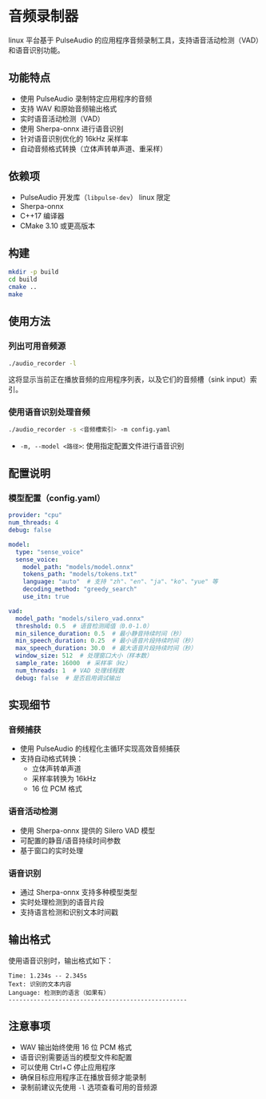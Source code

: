 # 音频录制器

linux 平台基于 PulseAudio 的应用程序音频录制工具，支持语音活动检测（VAD）和语音识别功能。

## 功能特点

- 使用 PulseAudio 录制特定应用程序的音频
- 支持 WAV 和原始音频输出格式
- 实时语音活动检测（VAD）
- 使用 Sherpa-onnx 进行语音识别
- 针对语音识别优化的 16kHz 采样率
- 自动音频格式转换（立体声转单声道、重采样）

## 依赖项

- PulseAudio 开发库（`libpulse-dev`） linux 限定
- Sherpa-onnx
- C++17 编译器
- CMake 3.10 或更高版本

## 构建

```bash
mkdir -p build
cd build
cmake ..
make
```

## 使用方法

### 列出可用音频源

```bash
./audio_recorder -l
```

这将显示当前正在播放音频的应用程序列表，以及它们的音频槽（sink input）索引。

### 使用语音识别处理音频

```bash
./audio_recorder -s <音频槽索引> -m config.yaml
```

- `-m, --model <路径>`: 使用指定配置文件进行语音识别


## 配置说明

### 模型配置（config.yaml）

```yaml
provider: "cpu"
num_threads: 4
debug: false

model:
  type: "sense_voice"
  sense_voice:
    model_path: "models/model.onnx"
    tokens_path: "models/tokens.txt"
    language: "auto"  # 支持 "zh"、"en"、"ja"、"ko"、"yue" 等
    decoding_method: "greedy_search"
    use_itn: true

vad:
  model_path: "models/silero_vad.onnx"
  threshold: 0.5  # 语音检测阈值（0.0-1.0）
  min_silence_duration: 0.5  # 最小静音持续时间（秒）
  min_speech_duration: 0.25  # 最小语音片段持续时间（秒）
  max_speech_duration: 30.0  # 最大语音片段持续时间（秒）
  window_size: 512  # 处理窗口大小（样本数）
  sample_rate: 16000  # 采样率（Hz）
  num_threads: 1  # VAD 处理线程数
  debug: false  # 是否启用调试输出
```

## 实现细节

### 音频捕获

- 使用 PulseAudio 的线程化主循环实现高效音频捕获
- 支持自动格式转换：
  - 立体声转单声道
  - 采样率转换为 16kHz
  - 16 位 PCM 格式

### 语音活动检测

- 使用 Sherpa-onnx 提供的 Silero VAD 模型
- 可配置的静音/语音持续时间参数
- 基于窗口的实时处理

### 语音识别

- 通过 Sherpa-onnx 支持多种模型类型
- 实时处理检测到的语音片段
- 支持语言检测和识别文本时间戳

## 输出格式

使用语音识别时，输出格式如下：
```
Time: 1.234s -- 2.345s
Text: 识别的文本内容
Language: 检测到的语言（如果有）
--------------------------------------------------
```

## 注意事项

- WAV 输出始终使用 16 位 PCM 格式
- 语音识别需要适当的模型文件和配置
- 可以使用 Ctrl+C 停止应用程序
- 确保目标应用程序正在播放音频才能录制
- 录制前建议先使用 `-l` 选项查看可用的音频源 